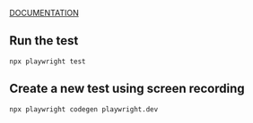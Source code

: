 [DOCUMENTATION](https://playwright.dev/docs/intro)

## Run the test
```
npx playwright test
```

## Create a new test using screen recording
```
npx playwright codegen playwright.dev
```
